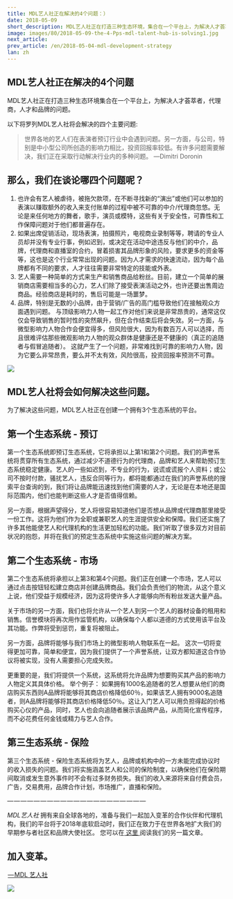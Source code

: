 ```yaml
---
title: MDL艺人社正在解决的4个问题：）
date: 2018-05-09
short_description: MDL艺人社正在打造三种生态环境，集合在一个平台上，为解决人才荟萃者，代理商，人才和品牌的问题
image: images/80/2018-05-09-the-4-Pps-mdl-talent-hub-is-solving1.jpg
next_article:
prev_article: /en/2018-05-04-mdl-development-strategy
lan: zh
---
```




## MDL艺人社正在解决的4个问题

MDL艺人社正在打造三种生态环境集合在一个平台上，为解决人才荟萃者，代理商，人才和品牌的问题。

以下将罗列MDL艺人社将会解决的四个主要问题:




>世界各地的艺人们在表演者预订行业中会遇到问题。另一方面，与公司，特别是中小型公司所创造的影响力相比，投资回报率较低。有许多问题需要解决，我们正在采取行动解决行业内的多种问题。 —Dimitri Doronin


## 那么，我们在谈论哪四个问题呢？

1. 也许会有艺人被虐待，被拖欠款项，在不断寻找新的“演出”或他们可以参加的表演以赚取额外的收入来支付账单的过程中被不可靠的中介/代理商忽悠。无论是来任何地方的舞者，歌手，演员或模特，这些有关于安全性，可靠性和工作保障问题对于他们都普遍存在。
2. 如果出席促销活动，现场表演，拍摄照片，电视商业录制等等，聘请的专业人员却并没有专业行事，例如迟到，或决定在活动中途违反与他们的中介，品牌，代理商和直播室的合约，冒着损害其品牌形象的风险，要求更多的资金等等，这也是这个行业常常出现的问题。因为人才需求的快速流动，因为每个品牌都有不同的要求，人才往往需要非常特定的技能或外表。
3. 艺人需要一种简单的方式来生产和销售商品给粉丝。目前，建立一个简单的展销商店需要相当多的心力，艺人们除了接受表演活动之外，也许还要出售周边商品。经验商店是耗时的，售后可能是一场噩梦。
4. 品牌，特别是无数的小品牌，由于营销/广告的高门槛导致他们在接触观众方面遇到问题。
与顶级影响力人物一起工作对他们来说是非常昂贵的，通常这仅仅会导致销售的暂时性的突然飙升，但在合作结束后将会失效。另一方面，与微型影响力人物合作会便宜得多，但风险很大，因为有数百万人可以选择，而且很难评估那些微观影响力人物的观众群体是健康还是不健康的（真正的追随者与假冒追随者）。
这就产生了一个问题，非常难找到可靠的影响力人物，因为它要么非常昂贵，要么并不太有效，风险很高，投资回报率预测不可靠。

![](/images/80/2018-05-09-the-4-Pps-mdl-talent-hub-is-solving2.jpg)

## MDL艺人社将会如何解决这些问题。

为了解决这些问题，MDL艺人社正在创建一个拥有3个生态系统的平台。

## 第一个生态系统 - 预订

第一个生态系统即预订生态系统，它将承担以上第1和第2个问题。我们的声誉系统将贯穿所有生态系统，通过减少不道德行为的代理商，品牌和艺人来帮助预订生态系统稳定健康。艺人的一些如迟到，不专业的行为，说谎或谎报个人资料；或公司不按时付款，骚扰艺人，违反合同等行为，都将能都通过在我们的声誉系统的搜索平台查询的到，我们将让品牌能迅速找到他们需要的人才，无论是在本地还是国际范围内，他们也能判断这些人才是否值得信赖。

另一方面，根据声望得分，艺人将很容易知道他们是否想从品牌或代理商那里接受一份工作。这将为他们作为全职或兼职艺人的生涯提供安全和保障。我们还实施了许多其他能使艺人和代理机构的生活更加轻松的功能。我们听取了很多双方对目前状况的抱怨，并将在我们的预定生态系统中实施这些问题的解决方案。

## 第二个生态系统 - 市场

第二个生态系统将承担以上第3和第4个问题。我们正在创建一个市场，艺人可以通过点击按钮轻松建立商店并创建品牌商品。我们会负责他们的物流，从这个意义上说，他们受益于规模经济，因为这将使许多人才能够向所有粉丝发送大量产品。

关于市场的另一方面，我们也将允许从一个艺人到另一个艺人的器材设备的租用和销售。信誉模块将再次用作监管机构，以确保每个人都以道德的方式使用该平台及其功能。作弊将受到惩罚，重复将被阻止。

另一方面，品牌将能够与我们市场上的微型影响人物联系在一起。
这次一切将变得更加可靠，简单和便宜，因为我们提供了一个声誉系统，让双方都知道这合作协议将被实现，没有人需要担心完成失败。

更重要的是，我们将提供一个系统，这系统将允许品牌为想要购买其产品的影响力人物定义其具体价格。
举个例子：
如果拥有1000名追随者的艺人想要从他们的商店购买东西则A品牌将能够将其商店价格降低60％，如果该艺人拥有9000名追随者，则A品牌将能够将其商店价格降低50％。这让入门艺人可以用负担得起的价格购买心仪的产品，同时，艺人也会向追随者展示该品牌产品，从而简化宣传程序，而不必花费任何金钱或精力与艺人合作。

## 第三生态系统 - 保险

第三个生态系统 - 保险生态系统将为艺人，品牌或机构中的一方未能完成协议时的收入损失的问题。我们将实施涵盖艺人和公司的保险制度，以确保他们在保险期间取消或发生意外事件时不会有过多财务损失。我们的收入来源将来自付费会员，广告，交易费用，品牌合作计划，市场推广，直播和保险。

— — — — — — — — — — — — — — — — — — — — —

*MDL艺人社* 拥有来自全球各地的，准备与我们一起加入变革的合作伙伴和代理机构，我们的平台将于2018年底软启动时，我们正在致力于在世界各地扩大我们的早期参与者社区和品牌大使社区。
您可以在[ 这里 ](https://medium.com/@dd_96182/mdl-talent-hub-influencers-performers-take-note-978f03924621)阅读我们的另一篇文章。

## 加入变革。

 [— MDL 艺人社 ](https://mdl.life/)

![](/images/80/2018-05-09-the-4-Pps-mdl-talent-hub-is-solving3.png)
